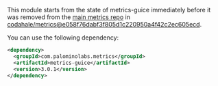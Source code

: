 This module starts from the state of metrics-guice immediately before it was removed from the [main metrics repo](https://github.com/codahale/metrics) in [codahale/metrics@e058f76dabf3f805d1c220950a4f42c2ec605ecd](https://github.com/codahale/metrics/commit/e058f76dabf3f805d1c220950a4f42c2ec605ecd).

You can use the following dependency:
```xml
<dependency>
  <groupId>com.palominolabs.metrics</groupId>
  <artifactId>metrics-guice</artifactId>
  <version>3.0.1</version>
</dependency>
```